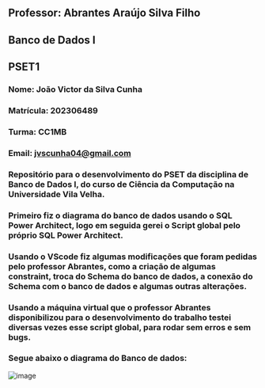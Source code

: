 ## Professor: Abrantes Araújo Silva Filho
## Banco de Dados I
## PSET1

### Nome: João Victor da Silva Cunha
### Matrícula: 202306489
### Turma: CC1MB
### Email: jvscunha04@gmail.com

### Repositório para o desenvolvimento do PSET da disciplina de Banco de Dados I, do curso de Ciência da Computação na Universidade Vila Velha.
### Primeiro fiz o diagrama do banco de dados usando o SQL Power Architect, logo em seguida gerei o Script global pelo próprio SQL Power Architect.
### Usando o VScode fiz algumas modificações que foram pedidas pelo professor Abrantes, como a criação de algumas constraint, troca do Schema do banco de dados, a conexão do Schema com o banco de dados e algumas outras alterações.
### Usando a máquina virtual que o professor Abrantes disponibilizou para o desenvolvimento do trabalho testei diversas vezes esse script global, para rodar sem erros e sem bugs.

### Segue abaixo o diagrama do Banco de dados:

![image](https://github.com/J0aoCunha/uvv_bd1_cc1mb/assets/124682784/84f65191-f10d-49e0-9048-55d717eadf14)
